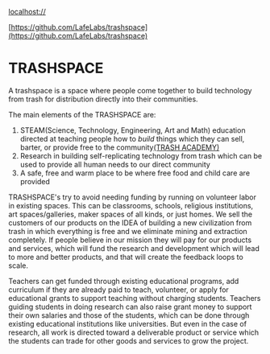 [localhost://](localhost://)

[https://github.com/LafeLabs/trashspace](https://github.com/LafeLabs/trashspace)

# TRASHSPACE

A trashspace is a space where people come together to build technology from trash for distribution directly into their communities.  

The main elements of the TRASHSPACE are:

1. STEAM(Science, Technology, Engineering, Art and Math) education directed at teaching people how to *build* things which they can sell, barter, or provide free to the community[(TRASH ACADEMY)](https://github.com/LafeLabs/trashacademy)
2. Research in building self-replicating technology from trash which can be used to provide all human needs to our direct community
3. A safe, free and warm place to be where free food and child care are provided

TRASHSPACE's try to avoid needing funding by running on volunteer labor in existing spaces.  This can be classrooms, schools, religious institutions, art spaces/galleries, maker spaces of all kinds, or just homes.  We sell the customers of our products on the IDEA of building a new civilization from trash in which everything is free and we eliminate mining and extraction completely.  If people believe in our mission they will pay for our products and services, which will fund the research and development which will lead to more and better products, and that will create the feedback loops to scale.

Teachers can get funded through existing educational programs, add curriculum if they are already paid to teach, volunteer, or apply for educational grants to support teaching without charging students.  Teachers guiding students in doing research can also raise grant money to support their own salaries and those of the students, which can be done through existing educational institutions like universities.  But even in the case of research, all work is directed toward a deliverable product or service which the students can trade for other goods and services to grow the project.

 
